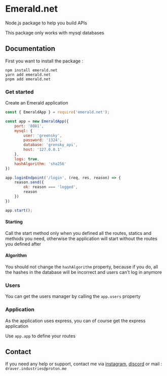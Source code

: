 # Emerald.net

Node.js package to help you build APIs

This package only works with mysql databases

## Documentation

First you want to install the package :

`npm install emerald.net`</br>
`yarn add emerald.net`</br>
`pnpm add emerald.net`

### Get started

Create an Emerald application

```js
const { EmeraldApp } = require('emerald.net');

const app = new EmeraldApp({
    port: '8081',
    mysql: {
        user: 'greensky',
        password: '1324',
        database: 'grensky_api',
        host: '127.0.0.1'
    },
    logs: true,
    hashAlgorithm: 'sha256'
})

app.loginEndpoint('/login', (req, res, reason) => {
    reason.send({
        ok: reason === 'logged',
        reason
    })
})

app.start();
```

#### Starting

Call the start method only when you defined all the routes, statics and methods you need, otherwise the application will start without the routes you defined after

#### Algorithm

You should not change the `hashAlgorithm` property, because if you do, all the hashes in the database will be incorrect and users can't log in anymore

### Users

You can get the users manager by calling the `app.users` property

### Application

As the application uses express, you can of course get the express application

Use `app.app` to define your routes

## Contact

If you need any help or support, contact me via [instagram](https://instagram.com/draverindustries), [discord](https://discord.gg/fHyN5w84g6) or mail : `draver.industries@proton.me`
